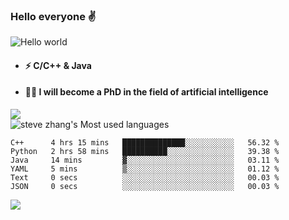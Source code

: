###  Hello everyone ✌️
<img src="https://s2.loli.net/2022/03/01/VS1OL5wEHYmTKAg.jpg" alt="Hello world"  >
<p align="center"> 

- #### ⚡  C/C++ & Java
- #### 🧑‍🎓  I will become a PhD in the field of artificial intelligence  

![](https://github-readme-stats.vercel.app/api?username=xun-girl&show_icons=true)    
![steve zhang's Most used languages](https://github-readme-stats.vercel.app/api/top-langs/?username=xun-girl&layout=compact&hide_border=true&langs_count=10)   

<!--START_SECTION:waka-->

```text
C++      4 hrs 15 mins   ██████████████░░░░░░░░░░░   56.32 %
Python   2 hrs 58 mins   ██████████░░░░░░░░░░░░░░░   39.38 %
Java     14 mins         ▓░░░░░░░░░░░░░░░░░░░░░░░░   03.11 %
YAML     5 mins          ▒░░░░░░░░░░░░░░░░░░░░░░░░   01.12 %
Text     0 secs          ░░░░░░░░░░░░░░░░░░░░░░░░░   00.03 %
JSON     0 secs          ░░░░░░░░░░░░░░░░░░░░░░░░░   00.03 %
```

<!--END_SECTION:waka-->

![](https://wakatime.com/share/@39d9bfab-a72f-4b2a-8c00-5c19250b232c/275382ad-e4c4-4cc4-b820-1c3e5c3796ea.svg)
